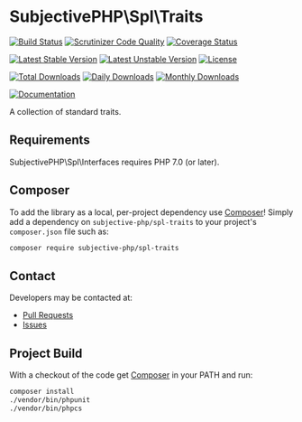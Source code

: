 # SubjectivePHP\Spl\Traits

[![Build Status](https://travis-ci.org/subjective-php/spl-traits.svg?branch=master)](https://travis-ci.org/subjective-php/spl-traits)
[![Scrutinizer Code Quality](https://scrutinizer-ci.com/g/subjective-php/spl-traits/badges/quality-score.png?b=master)](https://scrutinizer-ci.com/g/subjective-php/spl-traits/?branch=master)
[![Coverage Status](https://coveralls.io/repos/github/subjective-php/spl-traits/badge.svg)](https://coveralls.io/github/subjective-php/spl-traits)

[![Latest Stable Version](https://poser.pugx.org/subjective-php/spl-traits/v/stable)](https://packagist.org/packages/subjective-php/spl-traits)
[![Latest Unstable Version](https://poser.pugx.org/subjective-php/spl-traits/v/unstable)](https://packagist.org/packages/subjective-php/spl-traits)
[![License](https://poser.pugx.org/subjective-php/spl-traits/license)](https://packagist.org/packages/subjective-php/spl-traits)

[![Total Downloads](https://poser.pugx.org/subjective-php/spl-traits/downloads)](https://packagist.org/packages/subjective-php/spl-traits)
[![Daily Downloads](https://poser.pugx.org/subjective-php/spl-traits/d/daily)](https://packagist.org/packages/subjective-php/spl-traits)
[![Monthly Downloads](https://poser.pugx.org/subjective-php/spl-traits/d/monthly)](https://packagist.org/packages/subjective-php/spl-traits)

[![Documentation](https://img.shields.io/badge/reference-phpdoc-blue.svg?style=flat)](http://www.pholiophp.org/subjective-php/spl-traits)

A collection of standard traits.

## Requirements

SubjectivePHP\Spl\Interfaces requires PHP 7.0 (or later).

## Composer
To add the library as a local, per-project dependency use [Composer](http://getcomposer.org)! Simply add a dependency on `subjective-php/spl-traits` to your project's `composer.json` file such as:

```sh
composer require subjective-php/spl-traits
```
## Contact
Developers may be contacted at:

 * [Pull Requests](https://github.com/subjective-php/spl-traits/pulls)
 * [Issues](https://github.com/subjective-php/spl-traits/issues)

## Project Build
With a checkout of the code get [Composer](http://getcomposer.org) in your PATH and run:

```sh
composer install
./vendor/bin/phpunit
./vendor/bin/phpcs
```
